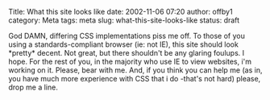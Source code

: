Title: What this site looks like
date: 2002-11-06 07:20
author: offby1
category: Meta
tags: meta
slug: what-this-site-looks-like
status: draft

God DAMN, differing CSS implementations piss me off. To those of you using a standards-compliant browser (ie: not IE), this site should look \*pretty\* decent. Not great, but there shouldn\'t be any glaring foulups. I hope. For the rest of you, in the majority who use IE to view websites, i\'m working on it. Please, bear with me. And, if you think you can help me (as in, you have much more experience with CSS that i do -that\'s not hard) please, drop me a line.
